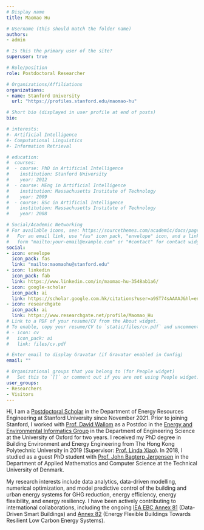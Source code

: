 ```yaml
---
# Display name
title: Maomao Hu

# Username (this should match the folder name)
authors:
- admin

# Is this the primary user of the site?
superuser: true

# Role/position
role: Postdoctoral Researcher

# Organizations/Affiliations
organizations:
- name: Stanford University
  url: "https://profiles.stanford.edu/maomao-hu"

# Short bio (displayed in user profile at end of posts)
bio: 

# interests:
#- Artificial Intelligence
#- Computational Linguistics
#- Information Retrieval

# education:
#  courses:
#  - course: PhD in Artificial Intelligence
#    institution: Stanford University
#    year: 2012
#  - course: MEng in Artificial Intelligence
#    institution: Massachusetts Institute of Technology
#    year: 2009
#  - course: BSc in Artificial Intelligence
#    institution: Massachusetts Institute of Technology
#    year: 2008

# Social/Academic Networking
# For available icons, see: https://sourcethemes.com/academic/docs/page-builder/#icons
#   For an email link, use "fas" icon pack, "envelope" icon, and a link in the
#   form "mailto:your-email@example.com" or "#contact" for contact widget.
social:
- icon: envelope
  icon_pack: fas
  link: "mailto:maomaohu@stanford.edu"
- icon: linkedin
  icon_pack: fab
  link: https://www.linkedin.com/in/maomao-hu-3548ab1a6/
- icon: google-scholar
  icon_pack: ai
  link: https://scholar.google.com.hk/citations?user=a9ST74sAAAAJ&hl=en
- icon: researchgate
  icon_pack: ai
  link: https://www.researchgate.net/profile/Maomao_Hu
# Link to a PDF of your resume/CV from the About widget.
# To enable, copy your resume/CV to `static/files/cv.pdf` and uncomment the lines below.
# - icon: cv
#   icon_pack: ai
#   link: files/cv.pdf

# Enter email to display Gravatar (if Gravatar enabled in Config)
email: ""

# Organizational groups that you belong to (for People widget)
#   Set this to `[]` or comment out if you are not using People widget.
user_groups:
- Researchers
- Visitors
---
```


Hi, I am a [Postdoctoral Scholar](https://profiles.stanford.edu/maomao-hu) in the Department of Energy Resources Engineering at Stanford University since November 2021. Prior to joining Stanford, I worked with  <a href="https://eng.ox.ac.uk/people/david-wallom/" target="_blank">Prof. David Wallom</a> as a Postdoc in the [Energy and Environmental Informatics Group](https://oerc.ox.ac.uk/research-groups/energy-and-environmental-informatics/) in the Department of Engineering Science at the University of Oxford for two years. I received my PhD degree in Building Environment and Energy Engineering from The Hong Kong Polytechnic University in 2019 (Supervisor: <a href="https://www.polyu.edu.hk/beee/people/academic-staff/professor-xiao-fu-linda/" target="_blank">Prof. Linda Xiao</a>). In 2018, I studied as a guest PhD student with [Prof. John Bagterp Jørgensen](http://www.imm.dtu.dk/~jbjo/) in the Department of Applied Mathematics and Computer Science at the Technical University of Denmark. 

My research interests include data analytics, data-driven modelling, numerical optimization, and model predictive control of the building and urban energy systems for GHG reduction, energy efficiency, energy flexibility, and energy resiliency. I have been actively contributing to international collaborations, including the ongoing [IEA EBC Annex 81](https://annex81.iea-ebc.org/) (Data-Driven Smart Buildings) and [Annex 82](https://annex82.iea-ebc.org/) (Energy Flexible Buildings Towards Resilient Low Carbon Energy Systems).


